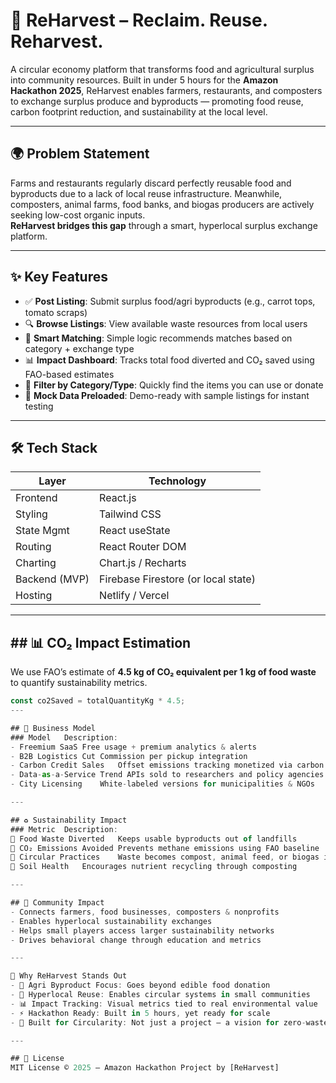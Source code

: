 # 🌾 ReHarvest – Reclaim. Reuse. Reharvest.

A circular economy platform that transforms food and agricultural surplus into community resources. Built in under 5 hours for the **Amazon Hackathon 2025**, ReHarvest enables farmers, restaurants, and composters to exchange surplus produce and byproducts — promoting food reuse, carbon footprint reduction, and sustainability at the local level.

---

## 🌍 Problem Statement

Farms and restaurants regularly discard perfectly reusable food and byproducts due to a lack of local reuse infrastructure. Meanwhile, composters, animal farms, food banks, and biogas producers are actively seeking low-cost organic inputs.  
**ReHarvest bridges this gap** through a smart, hyperlocal surplus exchange platform.

---

## ✨ Key Features

- ✅ **Post Listing**: Submit surplus food/agri byproducts (e.g., carrot tops, tomato scraps)
- 🔍 **Browse Listings**: View available waste resources from local users
- 🧠 **Smart Matching**: Simple logic recommends matches based on category + exchange type
- 📊 **Impact Dashboard**: Tracks total food diverted and CO₂ saved using FAO-based estimates
- 🧪 **Filter by Category/Type**: Quickly find the items you can use or donate
- 🧺 **Mock Data Preloaded**: Demo-ready with sample listings for instant testing

---

## 🛠 Tech Stack

| Layer        | Technology             |
|--------------|------------------------|
| Frontend     | React.js               |
| Styling      | Tailwind CSS           |
| State Mgmt   | React useState         |
| Routing      | React Router DOM       |
| Charting     | Chart.js / Recharts    |
| Backend (MVP)| Firebase Firestore (or local state) |
| Hosting      | Netlify / Vercel       |

---

## ## 📊 CO₂ Impact Estimation

We use FAO’s estimate of **4.5 kg of CO₂ equivalent per 1 kg of food waste** to quantify sustainability metrics.

```js
const co2Saved = totalQuantityKg * 4.5;
---

## 💼 Business Model
### Model	Description:
- Freemium SaaS	Free usage + premium analytics & alerts
- B2B Logistics Cut	Commission per pickup integration
- Carbon Credit Sales	Offset emissions tracking monetized via carbon markets
- Data-as-a-Service	Trend APIs sold to researchers and policy agencies
- City Licensing	White-labeled versions for municipalities & NGOs

---

## ♻️ Sustainability Impact
### Metric	Description:
🧺 Food Waste Diverted	Keeps usable byproducts out of landfills
💨 CO₂ Emissions Avoided	Prevents methane emissions using FAO baseline
🔁 Circular Practices	Waste becomes compost, animal feed, or biogas input
🌱 Soil Health	Encourages nutrient recycling through composting

---

## 👥 Community Impact
- Connects farmers, food businesses, composters & nonprofits
- Enables hyperlocal sustainability exchanges
- Helps small players access larger sustainability networks
- Drives behavioral change through education and metrics

---

🧠 Why ReHarvest Stands Out
- 🔁 Agri Byproduct Focus: Goes beyond edible food donation
- 📍 Hyperlocal Reuse: Enables circular systems in small communities
- 📊 Impact Tracking: Visual metrics tied to real environmental value
- ⚡ Hackathon Ready: Built in 5 hours, yet ready for scale
- 🌿 Built for Circularity: Not just a project — a vision for zero-waste loops

---

## 📄 License
MIT License © 2025 – Amazon Hackathon Project by [ReHarvest]
